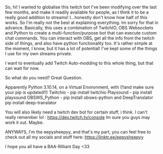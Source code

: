 So, hi!
I wanted to globalise this twitch bot I've been modifying over the last few months, and make it readily available for people, as I think it to be a really good addition to streams!
I...honestly don't know how half of this works. So I'm really not the best at explaining everything. Im sorry for that in advance.
Basically, this uses a combination of TwitchIO, OBS Websockets and Python to create a multi-function/purpose bot that can execute custom chat commands.
You can interact with OBS, get all the info from the twitch side of things, and also have python functionality too. 
It's rather simple at the moment, I know, but it has a lot of potential! I've kept some of the things I use for my own streams private. 

I want to eventually add Twitch Auto-modding to this whole thing, but that can wait for now. 

So what do you need? 
Great Question.

Apparently Python 3.10.14, on a Virtual Environment, with 
(!!and make sure your pip is updated!!)
Twitchio - pip install twitchio
Playsound - pip install playsound
OBSWS_Python - pip install obsws-python
and DeepTranslator pip install deep-translator

You will also likely need a twitch dev bot for certain stuff, i think. I can't really remember lol : https://dev.twitch.tv/console
Im sure you guys may work it out. 
Maybe.

ANYWAYS, I'm the eepysheepyy, and that's my part, you can feel free to check out all my socials and stuff here: https://linktr.ee/eepysheepyy

I hope you all have a BAA-Rilliant Day <33


